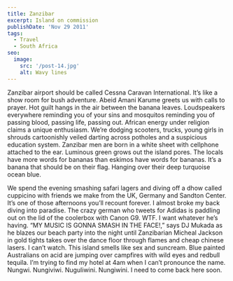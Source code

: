 ```yaml
---
title: Zanzibar
excerpt: Island on commission
publishDate: 'Nov 29 2011'
tags:
  - Travel
  - South Africa
seo:
  image:
    src: '/post-14.jpg'
    alt: Wavy lines
---
```



Zanzibar airport should be called Cessna Caravan International. It’s like a show room for bush adventure. Abeid Amani Karume greets us with calls to prayer. Hot guilt hangs in the air between the banana leaves. Loudspeakers everywhere reminding you of your sins and mosquitos reminding you of passing blood, passing life, passing out. African energy under religion claims a unique enthusiasm. We’re dodging scooters, trucks, young girls in shrouds cartoonishly veiled darting across potholes and a suspicious education system. Zanzibar men are born in a white sheet with cellphone attached to the ear. Luminous green grows out the island pores. The locals have more words for bananas than eskimos have words for bananas. It’s a banana that should be on their flag. Hanging over their deep turquoise ocean blue.

We spend the evening smashing safari lagers and diving off a dhow called cuppicino with friends we make from the UK, Germany and Sandton Center. It’s one of those afternoons you’ll recount forever. I almost broke my back diving into paradise. The crazy german who tweets for Adidas is paddling out on the lid of the coolerbox with Canon G9. WTF. I want whatever he’s having. “MY MUSIC IS GONNA SMASH IN THE FACE!,” says DJ Mukada as he blazes our beach party into the night until Zanzibarian Micheal Jackson in gold tights takes over the dance floor through flames and cheap chinese lasers. I can’t watch. This island smells like sex and suncream. Blue painted Australians on acid are jumping over campfires with wild eyes and redbull tequila. I’m trying to find my hotel at 4am when I can’t pronounce the name. Nungwi. Nungiviwi. Nuguliwini. Nungiwini. I need to come back here soon.



